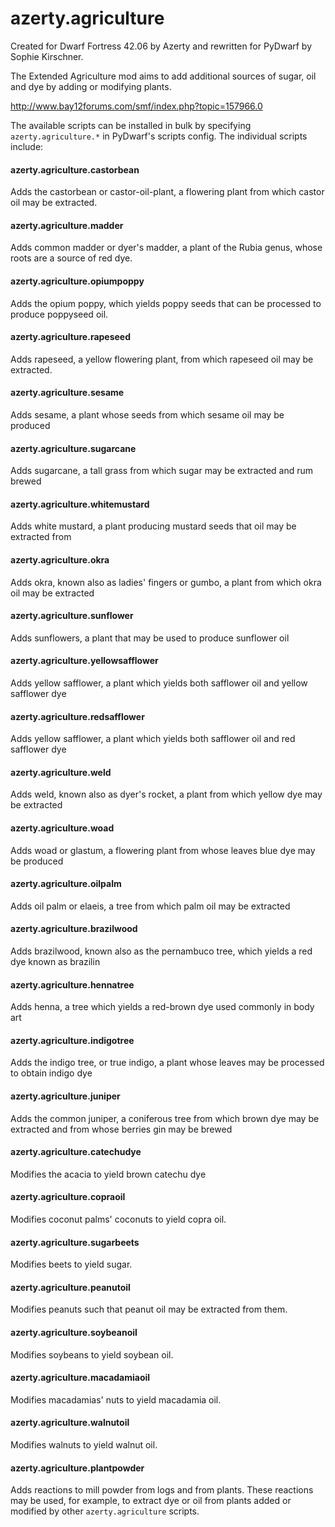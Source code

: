 # azerty.agriculture

Created for Dwarf Fortress 42.06 by Azerty and rewritten for PyDwarf by
Sophie Kirschner.

The Extended Agriculture mod aims to add additional sources of sugar, oil and
dye by adding or modifying plants.

http://www.bay12forums.com/smf/index.php?topic=157966.0

The available scripts can be installed in bulk by specifying `azerty.agriculture.*`
in PyDwarf's scripts config. The individual scripts include:

#### azerty.agriculture.castorbean
Adds the castorbean or castor-oil-plant, a flowering plant from which castor oil may be extracted.
#### azerty.agriculture.madder
Adds common madder or dyer's madder, a plant of the Rubia genus, whose roots are a source of red dye.
#### azerty.agriculture.opiumpoppy
Adds the opium poppy, which yields poppy seeds that can be processed to produce poppyseed oil.
#### azerty.agriculture.rapeseed
Adds rapeseed, a yellow flowering plant, from which rapeseed oil may be extracted.
#### azerty.agriculture.sesame
Adds sesame, a plant whose seeds from which sesame oil may be produced
#### azerty.agriculture.sugarcane
Adds sugarcane, a tall grass from which sugar may be extracted and rum brewed
#### azerty.agriculture.whitemustard
Adds white mustard, a plant producing mustard seeds that oil may be extracted from
#### azerty.agriculture.okra
Adds okra, known also as ladies' fingers or gumbo, a plant from which okra oil may be extracted
#### azerty.agriculture.sunflower
Adds sunflowers, a plant that may be used to produce sunflower oil
#### azerty.agriculture.yellowsafflower
Adds yellow safflower, a plant which yields both safflower oil and yellow safflower dye
#### azerty.agriculture.redsafflower
Adds yellow safflower, a plant which yields both safflower oil and red safflower dye
#### azerty.agriculture.weld
Adds weld, known also as dyer's rocket, a plant from which yellow dye may be extracted
#### azerty.agriculture.woad
Adds woad or glastum, a flowering plant from whose leaves blue dye may be produced
#### azerty.agriculture.oilpalm
Adds oil palm or elaeis, a tree from which palm oil may be extracted
#### azerty.agriculture.brazilwood
Adds brazilwood, known also as the pernambuco tree, which yields a red dye known as brazilin
#### azerty.agriculture.hennatree
Adds henna, a tree which yields a red-brown dye used commonly in body art
#### azerty.agriculture.indigotree
Adds the indigo tree, or true indigo, a plant whose leaves may be processed to obtain indigo dye
#### azerty.agriculture.juniper
Adds the common juniper, a coniferous tree from which brown dye may be extracted and from whose berries gin may be brewed
#### azerty.agriculture.catechudye
Modifies the acacia to yield brown catechu dye
#### azerty.agriculture.copraoil
Modifies coconut palms' coconuts to yield copra oil.
#### azerty.agriculture.sugarbeets
Modifies beets to yield sugar.
#### azerty.agriculture.peanutoil
Modifies peanuts such that peanut oil may be extracted from them.
#### azerty.agriculture.soybeanoil
Modifies soybeans to yield soybean oil.
#### azerty.agriculture.macadamiaoil
Modifies macadamias' nuts to yield macadamia oil.
#### azerty.agriculture.walnutoil
Modifies walnuts to yield walnut oil.
#### azerty.agriculture.plantpowder
Adds reactions to mill powder from logs and from plants. These reactions may be used, for example, to extract dye or oil from plants added or modified by other `azerty.agriculture` scripts.
